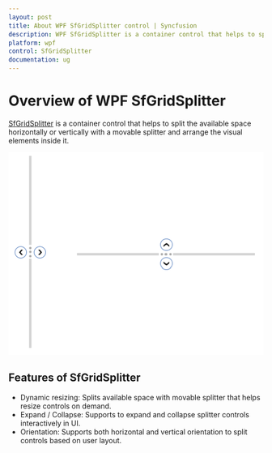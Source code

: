```yaml
---
layout: post
title: About WPF SfGridSplitter control | Syncfusion
description: WPF SfGridSplitter is a container control that helps to split the available space horizontally or vertically.
platform: wpf
control: SfGridSplitter
documentation: ug
---
```


# Overview of WPF SfGridSplitter

[SfGridSplitter](https://help.syncfusion.com/cr/wpf/Syncfusion.Windows.Controls.Input.SfGridSplitter.html) is a container control that helps to split the available space horizontally or vertically with a movable splitter and arrange the visual elements inside it. 

![WPF GridSplitter resize and collapse](Overview-images/overview.png)

## Features of SfGridSplitter

* Dynamic resizing: Splits available space with movable splitter that helps resize controls on demand.
* Expand / Collapse: Supports to expand and collapse splitter controls interactively in UI.
* Orientation: Supports both horizontal and vertical orientation to split controls based on user layout.




